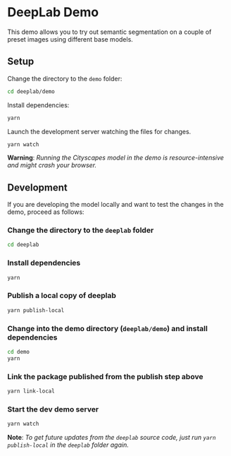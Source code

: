# DeepLab Demo


This demo allows you to try out semantic segmentation on a couple of preset images using different base models.

## Setup

Change the directory to the `demo` folder:

```sh
cd deeplab/demo
```

Install dependencies:

```sh
yarn
```

Launch the development server watching the files for changes.

```sh
yarn watch
```

**Warning**: *Running the Cityscapes model in the demo is resource-intensive and might crash your browser.*

## Development

If you are developing the model locally and want to test the changes in the demo, proceed as follows:

### Change the directory to the `deeplab` folder

```sh
cd deeplab
```

### Install dependencies

```sh
yarn
```

### Publish a local copy of deeplab

```sh
yarn publish-local
```

### Change into the demo directory (`deeplab/demo`) and install dependencies

```sh
cd demo
yarn
```

### Link the package published from the publish step above

```sh
yarn link-local
```

### Start the dev demo server

```sh
yarn watch
```

**Note**: *To get future updates from the `deeplab` source code, just run `yarn publish-local` in the `deeplab` folder again.*
